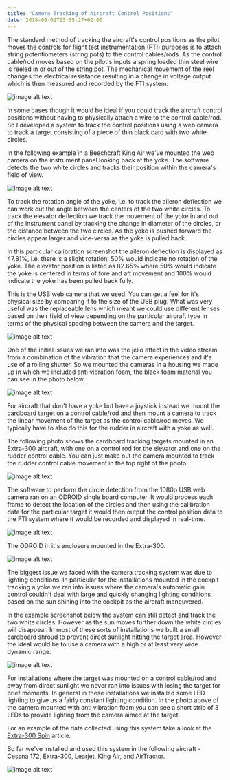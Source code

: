 ```yaml
---
title: "Camera Tracking of Aircraft Control Positions"
date: 2018-06-02T23:05:27+02:00
---
```


The standard method of tracking the aircraft's control positions as the pilot moves the 
controls for flight test instrumentation (FTI) purposes is to attach string potentiometers 
(string pots) to the control cables/rods. As the control cable/rod moves based on the pilot's 
inputs a spring loaded thin steel wire is reeled in or out of the string pot. The mechanical 
movement of the reel changes the electrical resistance resulting in a change in voltage output 
which is then measured and recorded by the FTI system.

![image alt text](/images/camera-tracking-of-aircraft-control-positions/stringpot1.png)

In some cases though it would be ideal if you could track the aircraft control positions without 
having to physically attach a wire to the control cable/rod. So I developed a system to track 
the control positions using a web camera to track a target consisting of a piece of thin black 
card with two white circles.

In the following example in a Beechcraft King Air we've mounted the web camera on the instrument 
panel looking back at the yoke. The software detects the two white circles and tracks their position 
within the camera's field of view.

![image alt text](/images/camera-tracking-of-aircraft-control-positions/trackingcalibration.jpg)

To track the rotation angle of the yoke, i.e. to track the aileron deflection we can work out the 
angle between the centers of the two white circles. To track the elevator deflection we track the 
movement of the yoke in and out of the instrument panel by tracking the change in diameter of the 
circles, or the distance between the two circles. As the yoke is pushed forward the circles appear 
larger and vice-versa as the yoke is pulled back.

In this particular calibration screenshot the aileron deflection is displayed as 47.81%, i.e. there 
is a slight rotation, 50% would indicate no rotation of the yoke. The elevator position is listed 
as 82.65% where 50% would indicate the yoke is centered in terms of fore and aft movement and 100% 
would indicate the yoke has been pulled back fully.

This is the USB web camera that we used. You can get a feel for it's physical size by comparing it 
to the size of the USB plug. What was very useful was the replaceable lens which meant we could use 
different lenses based on their field of view depending on the particular aircraft type in terms of 
the physical spacing between the camera and the target.

![image alt text](/images/camera-tracking-of-aircraft-control-positions/basecamera1.jpg)

One of the initial issues we ran into was the jello effect in the video stream from a combination of 
the vibration that the camera experiences and it's use of a rolling shutter. So we mounted the cameras 
in a housing we made up in which we included anti vibration foam, the black foam material you can see 
in the photo below.

![image alt text](/images/camera-tracking-of-aircraft-control-positions/cameradamping.jpg)

For aircraft that don't have a yoke but have a joystick instead we mount the cardboard target on a control 
cable/rod and then mount a camera to track the linear movement of the target as the control cable/rod moves. 
We typically have to also do this for the rudder in aircraft with a yoke as well.

The following photo shows the cardboard tracking targets mounted in an Extra-300 aircraft, with one on a 
control rod for the elevator and one on the rudder control cable. You can just make out the camera mounted 
to track the rudder control cable movement in the top right of the photo.

![image alt text](/images/camera-tracking-of-aircraft-control-positions/extrarudderelevatortargets.jpg)

The software to perform the circle detection from the 1080p USB web camera ran on an ODROID single board computer. 
It would process each frame to detect the location of the circles and then using the calibration data for the 
particular target it would then output the control position data to the FTI system where it would be recorded 
and displayed in real-time.

![image alt text](/images/camera-tracking-of-aircraft-control-positions/odroid.jpg)

The ODROID in it's enclosure mounted in the Extra-300.

![image alt text](/images/camera-tracking-of-aircraft-control-positions/odroidenclosure.jpg)

The biggest issue we faced with the camera tracking system was due to lighting conditions. In particular for 
the installations mounted in the cockpit tracking a yoke we ran into issues where the camera's automatic gain 
control couldn't deal with large and quickly changing lighting conditions based on the sun shining into the 
cockpit as the aircraft maneuvered.

In the example screenshot below the system can still detect and track the two white circles. However as the 
sun moves further down the white circles will disappear. In most of these sorts of installations we built a 
small cardboard shroud to prevent direct sunlight hitting the target area. However the ideal would be to use 
a camera with a high or at least very wide dynamic range.

![image alt text](/images/camera-tracking-of-aircraft-control-positions/camerawhiteout.jpg)

For installations where the target was mounted on a control cable/rod and away from direct sunlight we never 
ran into issues with losing the target for brief moments. In general in these installations we installed some 
LED lighting to give us a fairly constant lighting condition. In the photo above of the camera mounted with 
anti vibration foam you can see a short strip of 3 LEDs to provide lighting from the camera aimed at the target.

For an example of the data collected using this system take a look at the 
[Extra-300 Spin](https://seanmcleod.github.io/2018/05/extra-300-spin/) article.

So far we've installed and used this system in the following aircraft - Cessna 172, Extra-300, Learjet, 
King Air, and AirTractor.

![image alt text](/images/camera-tracking-of-aircraft-control-positions/cameratrackedaircraft.jpg)